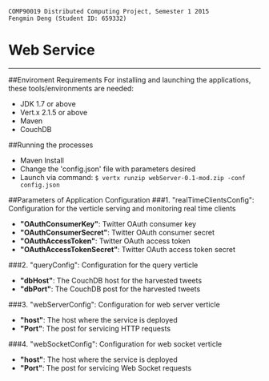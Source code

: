 	COMP90019 Distributed Computing Project, Semester 1 2015
	Fengmin Deng (Student ID: 659332)


# Web Service
----------

##Enviroment Requirements
For installing and launching the applications, these tools/environments are needed:

- JDK 1.7 or above
- Vert.x 2.1.5 or above
- Maven
- CouchDB

##Running the processes
- Maven Install
- Change the 'config.json' file with parameters desired
- Launch via command: `$ vertx runzip webServer-0.1-mod.zip -conf config.json`

##Parameters of Application Configuration 
###1. "realTimeClientsConfig": Configuration for the verticle serving and monitoring real time clients

- **"OAuthConsumerKey"**: Twitter OAuth consumer key
- **"OAuthConsumerSecret"**: Twitter OAuth consumer secret
- **"OAuthAccessToken"**: Twitter OAuth access token
- **"OAuthAccessTokenSecret"**: Twitter OAuth access token secret

###2. "queryConfig": Configuration for the query verticle
- **"dbHost"**: The CouchDB host for the harvested tweets
- **"dbPort"**: The CouchDB post for the harvested tweets

###3. "webServerConfig": Configuration for web server verticle
- **"host"**: The host where the service is deployed
- **"Port"**: The post for servicing HTTP requests

###4. "webSocketConfig": Configuration for web socket verticle
- **"host"**: The host where the service is deployed
- **"Port"**: The post for servicing Web Socket requests